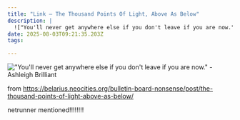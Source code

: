 ```yaml
---
title: "Link – The Thousand Points Of Light, Above As Below"
description: |
  !["You'll never get anywhere else if you don't leave if you are now." -Ashleigh Brilliant](https://b
date: 2025-08-03T09:21:35.203Z
tags: 

---
```


!["You'll never get anywhere else if you don't leave if you are now." -Ashleigh Brilliant](https://belarius.neocities.org/bulletin-board-nonsense/media/posts/998//gallery/BulletinBoardNonsense-971.jpg)

from https://belarius.neocities.org/bulletin-board-nonsense/post/the-thousand-points-of-light-above-as-below/

netrunner mentioned!!!!!!!!